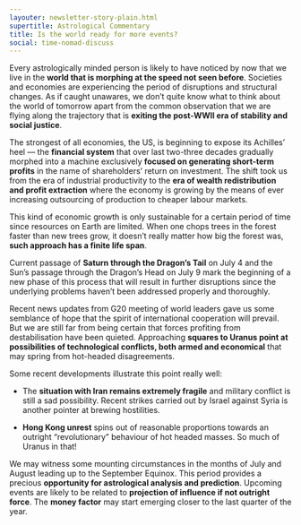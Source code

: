 ```yaml
---
layouter: newsletter-story-plain.html
supertitle: Astrological Commentary
title: Is the world ready for more events?
social: time-nomad-discuss
---
```


Every astrologically minded person is likely to have noticed by now that we live in the **world that is morphing at the speed not seen before**. Societies and economies are experiencing the period of disruptions and structural changes. As if caught unawares, we don’t quite know what to think about the world of tomorrow apart from the common observation that we are flying along the trajectory that is **exiting the post-WWII era of stability and social justice**.

The strongest of all economies, the US, is beginning to expose its Achilles’ heel — the **financial system** that over last two-three decades gradually morphed into a machine exclusively **focused on generating short-term profits** in the name of shareholders’ return on investment. The shift took us from the era of industrial productivity to the **era of wealth redistribution and profit extraction** where the economy is growing by the means of ever increasing outsourcing of production to cheaper labour markets.

This kind of economic growth is only sustainable for a certain period of time since resources on Earth are limited. When one chops trees in the forest faster than new trees grow, it doesn’t really matter how big the forest was, **such approach has a finite life span**.

Current passage of **Saturn through the Dragon’s Tail** on July 4 and the Sun’s passage through the Dragon’s Head on July 9 mark the beginning of a new phase of this process that will result in further disruptions since the underlying problems haven’t been addressed properly and thoroughly. 

Recent news updates from G20 meeting of world leaders gave us some semblance of hope that the spirit of international cooperation will prevail. But we are still far from being certain that forces profiting from destabilisation have been quieted. Approaching **squares to Uranus point at possibilities of technological conflicts, both armed and economical** that may spring from hot-headed disagreements.

Some recent developments illustrate this point really well:

* The **situation with Iran remains extremely fragile** and military conflict is still a sad possibility. Recent strikes carried out by Israel against Syria is another pointer at brewing hostilities.

* **Hong Kong unrest** spins out of reasonable proportions towards an outright “revolutionary” behaviour of hot headed masses. So much of Uranus in that!

We may witness some mounting circumstances in the months of July and August leading up to the September Equinox. This period provides a precious **opportunity for astrological analysis and prediction**. Upcoming events are likely to be related to **projection of influence if not outright force**. The **money factor** may start emerging closer to the last quarter of the year. 